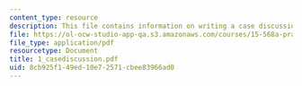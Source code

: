 ```yaml
---
content_type: resource
description: This file contains information on writing a case discussion.
file: https://ol-ocw-studio-app-qa.s3.amazonaws.com/courses/15-568a-practical-information-technology-management-spring-2005/8cb925f149ed10e72571cbee83966ad0_1_casediscussion.pdf
file_type: application/pdf
resourcetype: Document
title: 1_casediscussion.pdf
uid: 8cb925f1-49ed-10e7-2571-cbee83966ad0
---
```

